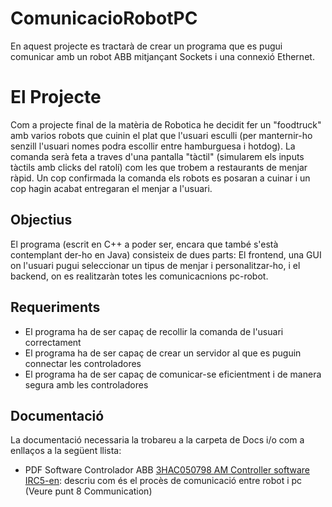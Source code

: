 # ComunicacioRobotPC
 En aquest projecte es tractarà de crear un programa que es pugui comunicar amb un robot ABB mitjançant Sockets i una connexió Ethernet.

<h1>
El Projecte
</h1>
<p>
Com a projecte final de la matèria de Robotica he decidit fer un "foodtruck" amb varios robots que cuinin el plat que l'usuari esculli (per manternir-ho senzill l'usuari nomes podra escollir entre hamburguesa i hotdog). 
La comanda serà feta a traves d'una pantalla "tàctil" (simularem els inputs tàctils amb clicks del ratolí) com les que trobem a restaurants de menjar ràpid. Un cop confirmada la comanda els robots es posaran a cuinar i un cop hagin acabat entregaran el menjar a l'usuari. 
</p>

<h2>
Objectius
</h2> 
<p>
El programa (escrit en C++ a poder ser, encara que també s'està contemplant der-ho en Java) consisteix de dues parts:
El frontend, una GUI on l'usuari pugui seleccionar un tipus de menjar i personalitzar-ho, i el backend, on es realitzaràn totes les comunicacnions pc-robot.
</p>

<h2>
Requeriments
</h2> 
<ul>
    <li>El programa ha de ser capaç de recollir la comanda de l'usuari correctament</li>
    <li>El programa ha de ser capaç de crear un servidor al que es puguin connectar les controladores</li>
    <li>El programa ha de ser capaç de comunicar-se eficientment i de manera segura amb les controladores</li>
</ul>

<h2>
Documentació
</h2>
<p>
La documentació necessaria la trobareu a la carpeta de Docs i/o com a enllaços a la següent llista:
</p>
<ul>
    <li>PDF Software Controlador ABB <a href="Docs/3HAC050798 AM Controller software IRC5-en.pdf">3HAC050798 AM Controller software IRC5-en</a>: descriu com és el procès de comunicació entre robot i pc (Veure punt 8 Communication)</li>
</ul>
